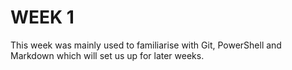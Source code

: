 # WEEK 1

This week was mainly used to familiarise with Git, PowerShell and Markdown which will set us up for later weeks.
